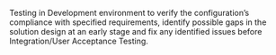 Testing in Development environment to verify the configuration’s compliance with specified requirements, identify possible gaps in the solution design at an early stage and fix any identified issues before Integration/User Acceptance Testing.